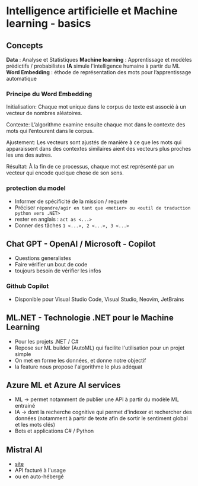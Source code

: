 # Intelligence artificielle et Machine learning - basics


## Concepts

**Data** : Analyse et Statistiques
**Machine learning** : Apprentissage et modèles prédictifs / probabilistes
**IA** simule l'intelligence humaine à partir du ML
**Word Embedding** : éthode de représentation des mots pour l’apprentissage automatique


### Principe du Word Embedding

Initialisation: Chaque mot unique dans le corpus de texte est associé à un vecteur de nombres aléatoires.

Contexte: L’algorithme examine ensuite chaque mot dans le contexte des mots qui l’entourent dans le corpus.

Ajustement: Les vecteurs sont ajustés de manière à ce que les mots qui apparaissent dans des contextes similaires aient des vecteurs plus proches les uns des autres.

Résultat: À la fin de ce processus, chaque mot est représenté par un vecteur qui encode quelque chose de son sens.


### protection du model

* Informer de spécificité de la mission / requete
* Préciser `répondre/agir en tant que <metier> ou <outil de traduction python vers .NET>`
* rester en anglais :  `act as <...>`
* Donner des tâches `1 <...>, 2 <...>, 3 <...>`


## Chat GPT - OpenAI / Microsoft - Copilot

* Questions generalistes
* Faire vérifier un bout de code
* toujours besoin de vérifier les infos


### Github Copilot

* Disponible pour Visual Studio Code, Visual Studio, Neovim, JetBrains


## ML.NET - Technologie .NET pour le Machine Learning

* Pour les projets .NET / C#
* Repose sur ML builder (AutoML) qui facilite l'utilisation pour un projet simple
* On met en forme les données, et donne notre objectif
* la feature nous propose l'algorithme le plus adéquat


## Azure ML et Azure AI services

* ML -> permet notamment de publier une API à partir du modèle ML entrainé
* IA -> dont la recherche cognitive qui permet d'indexer et rechercher des données (notamment à partir de texte afin de sortir le sentiment global et les mots clés)
* Bots et applications C# / Python


## Mistral AI

* [site](https://mistral.ai/)
* API facturé à l'usage
* ou en auto-hébergé


